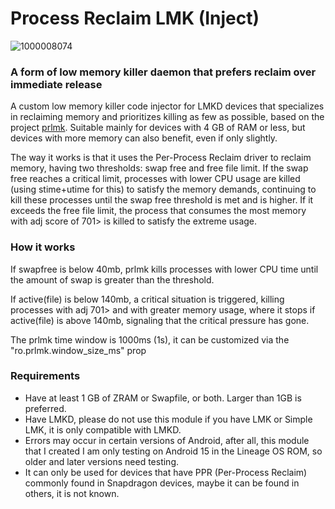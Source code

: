# Process Reclaim LMK (Inject)
![1000008074](https://github.com/user-attachments/assets/3c26a3bd-39dd-4779-ab1c-5d0cd89a92e3)

### A form of low memory killer daemon that prefers reclaim over immediate release
A custom low memory killer code injector for LMKD devices that specializes in reclaiming memory and prioritizes killing as few as possible, based on the project [prlmk](https://github.com/darkhz/prlmk/tree/README). Suitable mainly for devices with 4 GB of RAM or less, but devices with more memory can also benefit, even if only slightly.

The way it works is that it uses the Per-Process Reclaim driver to reclaim memory, having two thresholds: swap free and free file limit. If the swap free reaches a critical limit, processes with lower CPU usage are killed (using stime+utime for this) to satisfy the memory demands, continuing to kill these processes until the swap free threshold is met and is higher. If it exceeds the free file limit, the process that consumes the most memory with adj score of 701> is killed to satisfy the extreme usage.

### How it works
If swapfree is below 40mb, prlmk kills processes with lower CPU time until the amount of swap is greater than the threshold.

If active(file) is below 140mb, a critical situation is triggered, killing processes with adj 701> and with greater memory usage, where it stops if active(file) is above 140mb, signaling that the critical pressure has gone.

The prlmk time window is 1000ms (1s), it can be customized via the "ro.prlmk.window_size_ms" prop

### Requirements
- Have at least 1 GB of ZRAM or Swapfile, or both. Larger than 1GB is preferred.
- Have LMKD, please do not use this module if you have LMK or Simple LMK, it is only compatible with LMKD.
- Errors may occur in certain versions of Android, after all, this module that I created I am only testing on Android 15 in the Lineage OS ROM, so older and later versions need testing.
- It can only be used for devices that have PPR (Per-Process Reclaim) commonly found in Snapdragon devices, maybe it can be found in others, it is not known.
